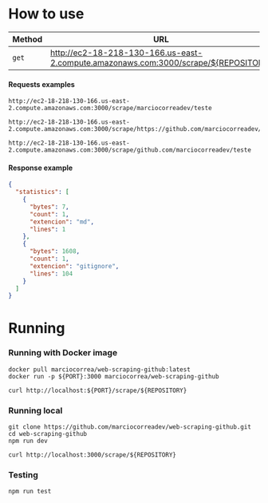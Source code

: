 # How to use
| Method  | URL  | Return |
| ------------ |---------------|-----|
| `get`      | http://ec2-18-218-130-166.us-east-2.compute.amazonaws.com:3000/scrape/${REPOSITORY}       | statistics  |

#### Requests examples 
``` 
http://ec2-18-218-130-166.us-east-2.compute.amazonaws.com:3000/scrape/marciocorreadev/teste
```
``` curl
http://ec2-18-218-130-166.us-east-2.compute.amazonaws.com:3000/scrape/https://github.com/marciocorreadev/teste
```
``` curl
http://ec2-18-218-130-166.us-east-2.compute.amazonaws.com:3000/scrape/github.com/marciocorreadev/teste
```
#### Response example
``` JSON
{
  "statistics": [
    {
      "bytes": 7,
      "count": 1,
      "extencion": "md",
      "lines": 1
    },
    {
      "bytes": 1608,
      "count": 1,
      "extencion": "gitignore",
      "lines": 104
    }
  ]
}
```

# Running

### Running with Docker image
``` 
docker pull marciocorrea/web-scraping-github:latest
docker run -p ${PORT}:3000 marciocorrea/web-scraping-github

curl http://localhost:${PORT}/scrape/${REPOSITORY}
```

### Running local
```
git clone https://github.com/marciocorreadev/web-scraping-github.git
cd web-scraping-github
npm run dev

curl http://localhost:3000/scrape/${REPOSITORY}
```

### Testing
```
npm run test
```